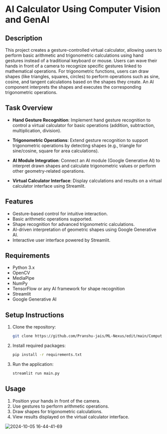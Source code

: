 # AI Calculator Using Computer Vision and GenAI

## Description
This project creates a gesture-controlled virtual calculator, allowing users to perform basic arithmetic and trigonometric calculations using hand gestures instead of a traditional keyboard or mouse. Users can wave their hands in front of a camera to recognize specific gestures linked to mathematical operations. For trigonometric functions, users can draw shapes (like triangles, squares, circles) to perform operations such as sine, cosine, and tangent calculations based on the shapes they create. An AI component interprets the shapes and executes the corresponding trigonometric operations.

## Task Overview
- **Hand Gesture Recognition**: Implement hand gesture recognition to control a virtual calculator for basic operations (addition, subtraction, multiplication, division).
  
- **Trigonometric Operations**: Extend gesture recognition to support trigonometric operations by detecting shapes (e.g., triangle for sine/cosine, square for area calculations).
  
- **AI Module Integration**: Connect an AI module (Google Generative AI) to interpret drawn shapes and calculate trigonometric values or perform other geometry-related operations.
  
- **Virtual Calculator Interface**: Display calculations and results on a virtual calculator interface using Streamlit.

## Features
- Gesture-based control for intuitive interaction.
- Basic arithmetic operations supported.
- Shape recognition for advanced trigonometric calculations.
- AI-driven interpretation of geometric shapes using Google Generative AI.
- Interactive user interface powered by Streamlit.

## Requirements
- Python 3.x
- OpenCV
- MediaPipe
- NumPy
- TensorFlow or any AI framework for shape recognition
- Streamlit
- Google Generative AI

## Setup Instructions
1. Clone the repository:
   ```bash
   git clone https://github.com/Pranshu-jais/ML-Nexus/edit/main/Computer%20Vision/%20Virtual-Calculator.git
   
   ```
   
2. Install required packages:
   ```bash
   pip install -r requirements.txt
   ```

3. Run the application:
   ```bash
   streamlit run main.py
   ```

## Usage
1. Position your hands in front of the camera.
2. Use gestures to perform arithmetic operations.
3. Draw shapes for trigonometric calculations.
4. View results displayed on the virtual calculator interface.


![2024-10-05 16-44-41-69](https://github.com/user-attachments/assets/bd0af8d4-dd66-435d-b7c7-789c5d3209ca)

